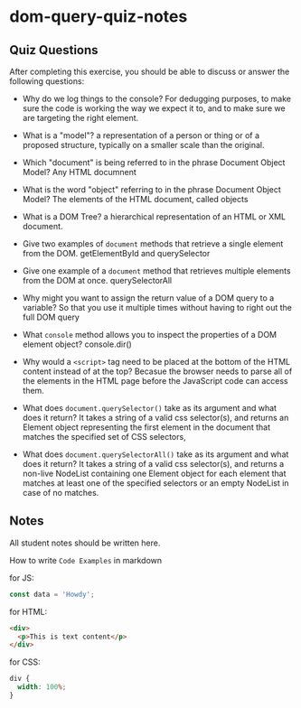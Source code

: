 # dom-query-quiz-notes

## Quiz Questions

After completing this exercise, you should be able to discuss or answer the following questions:

- Why do we log things to the console?
  For dedugging purposes, to make sure the code is working the way we expect it to, and to make sure we are targeting the right element.

- What is a "model"?
  a representation of a person or thing or of a proposed structure, typically on a smaller scale than the original.

- Which "document" is being referred to in the phrase Document Object Model?
  Any HTML documnent

- What is the word "object" referring to in the phrase Document Object Model?
  The elements of the HTML document, called objects

- What is a DOM Tree?
  a hierarchical representation of an HTML or XML document.

- Give two examples of `document` methods that retrieve a single element from the DOM.
  getElementById and querySelector

- Give one example of a `document` method that retrieves multiple elements from the DOM at once.
  querySelectorAll

- Why might you want to assign the return value of a DOM query to a variable?
  So that you use it multiple times without having to right out the full DOM query

- What `console` method allows you to inspect the properties of a DOM element object?
  console.dir()

- Why would a `<script>` tag need to be placed at the bottom of the HTML content instead of at the top?
  Becasue the browser needs to parse all of the elements in the HTML page before the JavaScript code can access them.

- What does `document.querySelector()` take as its argument and what does it return?
  It takes a string of a valid css selector(s), and returns an Element object representing the first element in the document that matches the specified set of CSS selectors,

- What does `document.querySelectorAll()` take as its argument and what does it return?
  It takes a string of a valid css selector(s), and returns a non-live NodeList containing one Element object for each element that matches at least one of the specified selectors or an empty NodeList in case of no matches.

## Notes

All student notes should be written here.

How to write `Code Examples` in markdown

for JS:

```javascript
const data = 'Howdy';
```

for HTML:

```html
<div>
  <p>This is text content</p>
</div>
```

for CSS:

```css
div {
  width: 100%;
}
```
